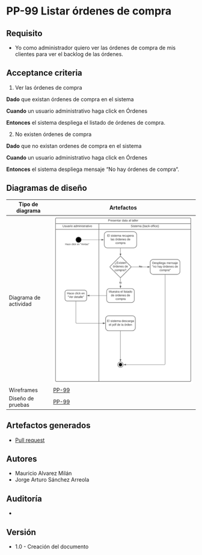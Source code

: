 # PP-99 Listar órdenes de compra

## Requisito

- Yo como administrador quiero ver las órdenes de compra de mis clientes para ver el backlog de las órdenes.

## Acceptance criteria

1. Ver las órdenes de compra

**Dado** que existan órdenes de compra en el sistema

**Cuando** un usuario administrativo haga click en Órdenes

**Entonces** el sistema despliega el listado de órdenes de compra.

2. No existen órdenes de compra

**Dado** que no existan ordenes de compra en el sistema

**Cuando** un usuario administrativo haga click en Órdenes

**Entonces** el sistema despliega mensaje “No hay órdenes de compra“.

## Diagramas de diseño

| Tipo de diagrama      | Artefactos                                                                                                            |
| --------------------- | --------------------------------------------------------------------------------------------------------------------- |
| Diagrama de actividad | ![Solution Chart](../../assets/pp-99.png 'List orders')                                                               |
| Wireframes            | [PP-99](https://www.figma.com/file/MiuSV67DUVkzMeMKJeAhP0/Backoffice?node-id=0%3A1)                                   |
| Diseño de pruebas     | [PP-99](https://taro-depto-ti.atlassian.net/wiki/spaces/FC/pages/10977281/FRAPPE-99+Presentar+Data+al+Taller#Pruebas) |

## Artefactos generados

- <a href="https://github.com/Taro-IT/frappe/pull/31">Pull request</a>

## Autores

- Mauricio Alvarez Milán
- Jorge Arturo Sánchez Arreola

## Auditoría

-

## Versión

- 1.0 - Creación del documento
